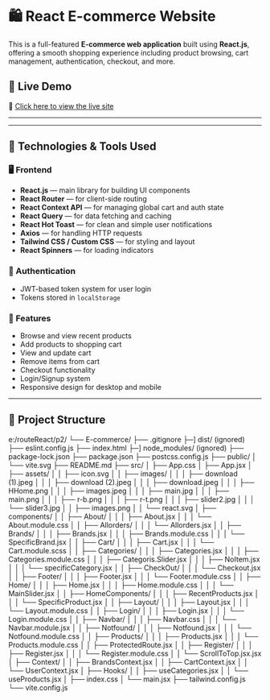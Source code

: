 # 🛍️ React E-commerce Website

This is a full-featured **E-commerce web application** built using **React.js**, offering a smooth shopping experience including product browsing, cart management, authentication, checkout, and more.

## 🚀 Live Demo

🔗 [Click here to view the live site](https://abdelrahmanelsaadany22.github.io/React-E-commerce/)

---

---

## 🧰 Technologies & Tools Used

### 🖥️ Frontend

- **React.js** — main library for building UI components
- **React Router** — for client-side routing
- **React Context API** — for managing global cart and auth state
- **React Query** — for data fetching and caching
- **React Hot Toast** — for clean and simple user notifications
- **Axios** — for handling HTTP requests
- **Tailwind CSS / Custom CSS** — for styling and layout
- **React Spinners** — for loading indicators

### 🔐 Authentication

- JWT-based token system for user login
- Tokens stored in `localStorage`

### 🛒 Features

- Browse and view recent products
- Add products to shopping cart
- View and update cart
- Remove items from cart
- Checkout functionality
- Login/Signup system
- Responsive design for desktop and mobile

---

## 📁 Project Structure

e:/routeReact/p2/
└── E-commerce/
    ├── .gitignore
    ├─] dist/ (ignored)
    ├── eslint.config.js
    ├── index.html
    ├─] node_modules/ (ignored)
    ├── package-lock.json
    ├── package.json
    ├── postcss.config.js
    ├── public/
    │   └── vite.svg
    ├── README.md
    ├── src/
    │   ├── App.css
    │   ├── App.jsx
    │   ├── assets/
    │   │   ├── icon.svg
    │   │   ├── images/
    │   │   │   ├── download (1).jpeg
    │   │   │   ├── download (2).jpeg
    │   │   │   ├── download.jpeg
    │   │   │   ├── HHome.png
    │   │   │   ├── images.jpeg
    │   │   │   ├── main.jpg
    │   │   │   ├── main.png
    │   │   │   ├── r-b.png
    │   │   │   ├── r-t.png
    │   │   │   ├── slider2.jpg
    │   │   │   └── slider3.jpg
    │   │   ├── images.png
    │   │   └── react.svg
    │   ├── components/
    │   │   ├── About/
    │   │   │   ├── About.jsx
    │   │   │   └── About.module.css
    │   │   ├── Allorders/
    │   │   │   └── Allorders.jsx
    │   │   ├── Brands/
    │   │   │   ├── Brands.jsx
    │   │   │   ├── Brands.module.css
    │   │   │   └── SpecificBrand.jsx
    │   │   ├── Cart/
    │   │   │   ├── Cart.jsx
    │   │   │   └── Cart.module.scss
    │   │   ├── Categories/
    │   │   │   ├── Categories.jsx
    │   │   │   ├── Categories.module.css
    │   │   │   ├── Categoris.Slider.jsx
    │   │   │   ├── NoItem.jsx
    │   │   │   └── specificCategory.jsx
    │   │   ├── CheckOut/
    │   │   │   └── Checkout.jsx
    │   │   ├── Footer/
    │   │   │   ├── Footer.jsx
    │   │   │   └── Footer.module.css
    │   │   ├── Home/
    │   │   │   ├── Home.jsx
    │   │   │   ├── Home.module.css
    │   │   │   └── MainSlider.jsx
    │   │   ├── HomeComponents/
    │   │   │   ├── RecentProducts.jsx
    │   │   │   └── SpecificProduct.jsx
    │   │   ├── Layout/
    │   │   │   ├── Layout.jsx
    │   │   │   └── Layout.module.css
    │   │   ├── Login/
    │   │   │   ├── Login.jsx
    │   │   │   └── Login.module.css
    │   │   ├── Navbar/
    │   │   │   ├── Navbar.css
    │   │   │   └── Navbar.module.jsx
    │   │   ├── Notfound/
    │   │   │   ├── Notfound.jsx
    │   │   │   └── Notfound.module.css
    │   │   ├── Products/
    │   │   │   ├── Products.jsx
    │   │   │   └── Products.module.css
    │   │   ├── ProtectedRoute.jsx
    │   │   ├── Register/
    │   │   │   ├── Register.jsx
    │   │   │   └── Register.module.css
    │   │   └── ScrollToTop.jsx.jsx
    │   ├── Context/
    │   │   ├── BrandsContext.jsx
    │   │   ├── CartContext.jsx
    │   │   └── UserContext.jsx
    │   ├── Hooks/
    │   │   ├── useCategories.jsx
    │   │   └── useProducts.jsx
    │   ├── index.css
    │   └── main.jsx
    ├── tailwind.config.js
    └── vite.config.js
